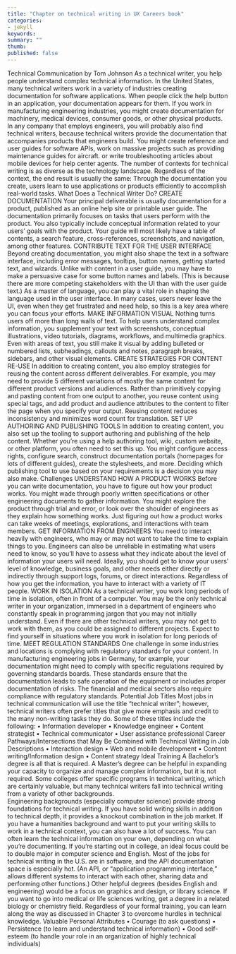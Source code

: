 ```yaml
---
title: "Chapter on technical writing in UX Careers book"
categories:
- jekyll
keywords:
summary: ""
thumb:
published: false
---
```



Technical Communication
by Tom Johnson
As a technical writer, you help people understand complex technical information. In the United States, many technical writers work in a variety of industries creating documentation for software applications. When people click the help button in an application, your documentation appears for them.
If you work in manufacturing engineering industries, you might create documentation for machinery, medical devices, consumer goods, or other physical products.
In any company that employs engineers, you will probably also find technical writers, because technical writers provide the documentation that accompanies products that engineers build. You might create reference and user guides for software APIs, work on massive projects such as providing maintenance guides for aircraft. or write troubleshooting articles about mobile devices for help center agents. The number of contexts for technical writing is as diverse as the technology landscape.
Regardless of the context, the end result is usually the same: Through the documentation you create, users learn to use applications or products efficiently to accomplish real-world tasks.
What Does a Technical Writer Do?
CREATE DOCUMENTATION
Your principal deliverable is usually documentation for a product, published as an online help site or printable user guide. The documentation primarily focuses on tasks that users perform with the product. You also typically include conceptual information related to your users’ goals with the product. Your guide will most likely have a table of contents, a search feature, cross-references, screenshots, and navigation, among other features.
CONTRIBUTE TEXT FOR THE USER INTERFACE
Beyond creating documentation, you might also shape the text in a software interface, including error messages, tooltips, button names, getting started text, and wizards. Unlike with content in a user guide, you may have to make a persuasive case for some button names and labels. (This is because there are more competing stakeholders with the UI than with the user guide text.) As a master of language, you can play a vital role in shaping the language used in the user interface. In many cases, users never leave the UI, even when they get frustrated and need help, so this is a key area where you can focus your efforts.
MAKE INFORMATION VISUAL
Nothing turns users off more than long walls of text. To help users understand complex information, you supplement your text with screenshots, conceptual illustrations, video tutorials, diagrams, workflows, and multimedia graphics. Even with areas of text, you still make it visual by adding bulleted or numbered lists, subheadings, callouts and notes, paragraph breaks, sidebars, and other visual elements.
CREATE STRATEGIES FOR CONTENT RE-USE
In addition to creating content, you also employ strategies for reusing the content across different deliverables. For example, you may need to provide 5 different variations of mostly the same content for different product versions and audiences. Rather than primitively copying and pasting content from one output to another, you reuse content using special tags, and add product and audience attributes to the content to filter the page when you specify your output. Reusing content reduces inconsistency and minimizes word count for translation.
SET UP AUTHORING AND PUBLISHING TOOLS
In addition to creating content, you also set up the tooling to support authoring and publishing of the help content. Whether you’re using a help authoring tool, wiki, custom website, or other platform, you often need to set this up. You might configure access rights, configure search, construct documentation portals (homepages for lots of different guides), create the stylesheets, and more. Deciding which publishing tool to use based on your requirements is a decision you may also make.
Challenges
UNDERSTAND HOW A PRODUCT WORKS
Before you can write documentation, you have to figure out how your product works. You might wade through poorly written specifications or other engineering documents to gather information. You might explore the product through trial and error, or look over the shoulder of engineers as they explain how something works. Just figuring out how a product works can take weeks of meetings, explorations, and interactions with team members.
GET INFORMATION FROM ENGINEERS
You need to interact heavily with engineers, who may or may not want to take the time to explain things to you. Engineers can also be unreliable in estimating what users need to know, so you’ll have to assess what they indicate about the level of information your users will need. Ideally, you should get to know your users’ level of knowledge, business goals, and other needs either directly or indirectly through support logs, forums, or direct interactions. Regardless of how you get the information, you have to interact with a variety of IT people.
WORK IN ISOLATION
As a technical writer, you work long periods of time in isolation, often in front of a computer. You may be the only technical writer in your organization, immersed in a department of engineers who constantly speak in programming jargon that you may not initially understand. Even if there are other technical writers, you may not get to work with them, as you could be assigned to different projects. Expect to find yourself in situations where you work in isolation for long periods of time.
MEET REGULATION STANDARDS
One challenge in some industries and locations is complying with regulatory standards for your content. In manufacturing engineering jobs in Germany, for example, your documentation might need to comply with specific regulations required by governing standards boards. These standards ensure that the documentation leads to safe operation of the equipment or includes proper documentation of risks. The financial and medical sectors also require compliance with regulatory standards.
Potential Job Titles
Most jobs in technical communication will use the title “technical writer”; however, technical writers often prefer titles that give more emphasis and credit to the many non-writing tasks they do. Some of these titles include the following:
•	Information developer
•	Knowledge engineer
•	Content strategist
•	Technical communicator
•	User assistance professional
Career Pathways/Intersections that May Be Combined with Technical Writing in Job Descriptions
•	Interaction design
•	Web and mobile development
•	Content writing/Information design
•	Content strategy
Ideal Training
A Bachelor’s degree is all that is required. A Master’s degree can be helpful in expanding your capacity to organize and manage complex information, but it is not required.
Some colleges offer specific programs in technical writing, which are certainly valuable, but many technical writers fall into technical writing from a variety of other backgrounds.  
Engineering backgrounds (especially computer science) provide strong foundations for technical writing. If you have solid writing skills in addition to technical depth, it provides a knockout combination in the job market.
If you have a humanities background and want to put your writing skills to work in a technical context, you can also have a lot of success. You can often learn the technical information on your own, depending on what you’re documenting.
If you’re starting out in college, an ideal focus could be to double major in computer science and English. Most of the jobs for technical writing in the U.S. are in software, and the API documentation space is especially hot. (An API, or “application programming interface,” allows different systems to interact with each other, sharing data and performing other functions.)
Other helpful degrees (besides English and engineering) would be a focus on graphics and design, or library science. If you want to go into medical or life sciences writing, get a degree in a related biology or chemistry field.
Regardless of your formal training, you can learn along the way as discussed in Chapter 3 to overcome hurdles in technical knowledge.
Valuable Personal Attributes
•	Courage (to ask questions)
•	Persistence (to learn and understand technical information)
•	Good self-esteem (to handle your role in an organization of highly technical individuals)
